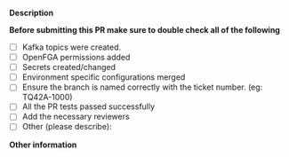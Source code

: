 <!--- Provide a general summary of your changes in the Title above -->


**Description**

<!--- Describe your changes in detail -->

**Before submitting this PR make sure to double check all of the following**

<!--- What types of changes does your code introduce? Put an x in all the boxes that apply -->
<!-- Please try to limit your pull request to one type, submit multiple pull requests if needed -->

- [ ] Kafka topics were created.
- [ ] OpenFGA permissions added
- [ ] Secrets created/changed
- [ ] Environment specific configurations merged
- [ ] Ensure the branch is named correctly with the ticket number. (eg: TQ42A-1000)
- [ ] All the PR tests passed successfully
- [ ] Add the necessary reviewers
- [ ] Other (please describe):

**Other information**

<!-- Any other information that is important to this PR not covered earlier. -->